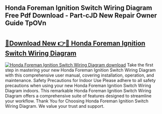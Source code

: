 ## Honda Foreman Ignition Switch Wiring Diagram Free Pdf Download - Part-cJD New Repair Owner Guide TpOVn

# <h2><a href="http://dfu2x9g.blite.top/?on=Honda+Foreman+Ignition+Switch+Wiring+Diagram">🔗Download New 👉🔴 Honda Foreman Ignition Switch Wiring Diagram</a></h2>

[![Honda Foreman Ignition Switch Wiring Diagram download](https://i.imgur.com/lujVjoI.png)](http://dfu2x9g.blite.top/?on=Honda+Foreman+Ignition+Switch+Wiring+Diagram)
Take the first step in mastering your new Honda Foreman Ignition Switch Wiring Diagram with this comprehensive user manual, covering installation, operation, and maintenance. Safety Precautions for Indoor Use Please adhere to all safety precautions when using your new Honda Foreman Ignition Switch Wiring Diagram indoors. This remarkable Honda Foreman Ignition Switch Wiring Diagram offers a comprehensive suite of features designed to streamline your workflow. Thank You for Choosing Honda Foreman Ignition Switch Wiring Diagram. We value your trust and support.
